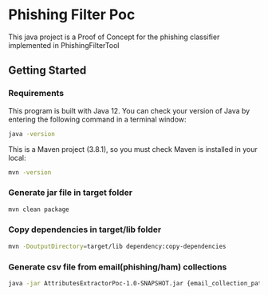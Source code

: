 # Phishing Filter Poc

This java project is a Proof of Concept for the phishing classifier implemented in PhishingFilterTool

## Getting Started

### Requirements
This program is built with Java 12. You can check your version of Java by entering the following command in a terminal window: 
```sh
java -version
```

This is a Maven project (3.8.1), so you must check Maven is installed in your local:
```sh
mvn -version
```

### Generate jar file in target folder
```sh
mvn clean package
```

### Copy dependencies in target/lib folder
```sh
mvn -DoutputDirectory=target/lib dependency:copy-dependencies 
```

### Generate csv file from email(phishing/ham) collections
```sh
java -jar AttributesExtractorPoc-1.0-SNAPSHOT.jar {email_collection_path} {model_type[GBM, Stacked]}
```


